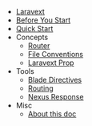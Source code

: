 

- [Laravext](README.md)
- [Before You Start](before-you-start.md)
- [Quick Start](quickstart.md)
- Concepts
    - [Router](concepts/router.md)
    - [File Conventions](concepts/file-conventions.md)
    - [Laravext Prop](concepts/laravext-prop.md)
- Tools
    - [Blade Directives](tools/blade-directives.md)
    - [Routing](tools/routing.md)
    - [Nexus Response](tools/nexus-response.md)
- Misc
    - [About this doc](misc/about-this-doc.md)